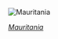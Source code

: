 
![Mauritania](https://www.gstatic.com/prettyearth/assets/full/6363.jpg)

*[Mauritania](https://www.google.com/maps/@21.714922,-11.070792,14z/data=!3m1!1e3)*

